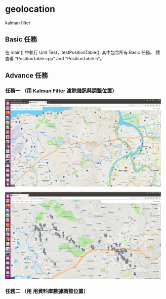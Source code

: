 # geolocation
kalman filter

## Basic 任務
在 main() 中執行 Unit Test，testPositionTable(); 其中包含所有 Basic 任務。
請查看 "PositionTable.cpp" and "PositionTable.h"。

## Advance 任務

### 任務一 （用 Kalman Filter 濾除雜訊與調整位置）

![alt text](https://github.com/pcchu30/static/blob/master/images/geolocation/advanced%20_mission_I/advanced_I_user_1.png?raw=true)

![alt text](https://github.com/pcchu30/static/blob/master/images/geolocation/advanced%20_mission_I/advanced_I_user_1_zoom_in.png?raw=true)

### 任務二 （用 用資料庫數據調整位置）
